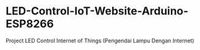 # LED-Control-IoT-Website-Arduino-ESP8266
Project LED Control Internet of Things (Pengendai Lampu Dengan Internet)
